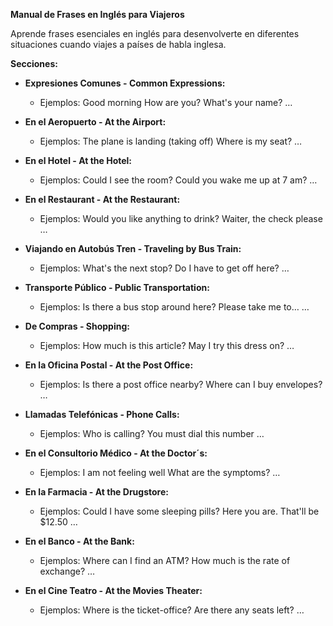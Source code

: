 
**Manual de Frases en Inglés para Viajeros**

Aprende frases esenciales en inglés para desenvolverte en diferentes situaciones cuando viajes a países de habla inglesa.

**Secciones:**

*   **Expresiones Comunes - Common Expressions:**
    *   Ejemplos: Good morning   How are you?   What's your name? …

*   **En el Aeropuerto - At the Airport:**
    *   Ejemplos: The plane is landing (taking off)   Where is my seat? …

*   **En el Hotel - At the Hotel:**
    *   Ejemplos: Could I see the room?   Could you wake me up at 7 am? …

*   **En el Restaurant - At the Restaurant:**
    *   Ejemplos: Would you like anything to drink?   Waiter, the check please …

*   **Viajando en Autobús Tren - Traveling by Bus Train:**
    *   Ejemplos: What's the next stop?   Do I have to get off here? …

*   **Transporte Público - Public Transportation:**
    *   Ejemplos: Is there a bus stop around here?   Please take me to… …

*   **De Compras - Shopping:**
    *   Ejemplos: How much is this article?   May I try this dress on? …

*   **En la Oficina Postal - At the Post Office:**
    *   Ejemplos: Is there a post office nearby?   Where can I buy envelopes? …

*   **Llamadas Telefónicas - Phone Calls:**
    *   Ejemplos: Who is calling?   You must dial this number …

*   **En el Consultorio Médico - At the Doctor´s:**
    *   Ejemplos: I am not feeling well   What are the symptoms? …

*   **En la Farmacia - At the Drugstore:**
    *   Ejemplos: Could I have some sleeping pills?   Here you are. That'll be $12.50 …

*   **En el Banco - At the Bank:**
    *   Ejemplos: Where can I find an ATM?   How much is the rate of exchange? …

*   **En el Cine Teatro - At the Movies Theater:**
    *   Ejemplos: Where is the ticket-office?   Are there any seats left? …

